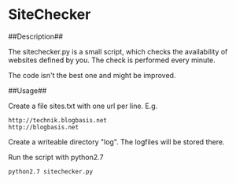 SiteChecker
===========

##Description##

The sitechecker.py is a small script, which checks the availability of websites defined by you. The check is performed every minute.

The code isn't the best one and might be improved.

##Usage##

Create a file sites.txt with one url per line. E.g.

```
http://technik.blogbasis.net
http://blogbasis.net
```

Create a writeable directory "log". The logfiles will be stored there. 


Run the script with python2.7

    python2.7 sitechecker.py 


